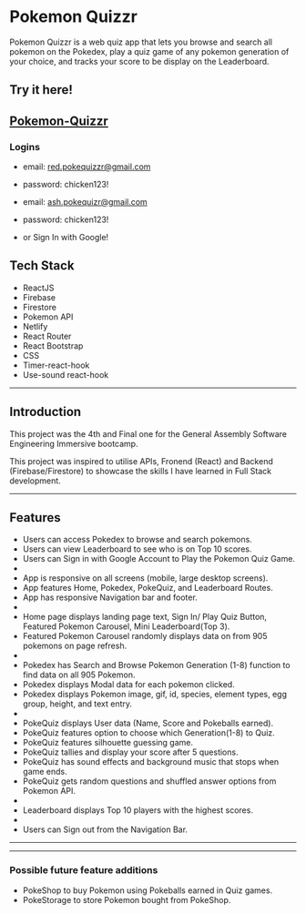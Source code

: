 # Pokemon Quizzr
Pokemon Quizzr is a web quiz app that lets you browse and search all pokemon on the Pokedex, play a quiz game of any pokemon generation of your choice, and tracks your score to be display on the Leaderboard.

## Try it here!
## [Pokemon-Quizzr](https://pokemon-quizzr.netlify.app/)

### Logins
* email: red.pokequizzr@gmail.com
* password: chicken123!

* email: ash.pokequizr@gmail.com
* password: chicken123!

* or Sign In with Google!

## Tech Stack
* ReactJS
* Firebase
* Firestore
* Pokemon API
* Netlify
* React Router
* React Bootstrap
* CSS
* Timer-react-hook
* Use-sound react-hook

---------------------------------------------------------------
## Introduction

This project was the 4th and Final one for the General Assembly Software Engineering Immersive bootcamp.

This project was inspired to utilise APIs, Fronend (React) and Backend (Firebase/Firestore) to showcase the skills I have learned in Full Stack development.

---------------------------------------------------------------

## Features

* Users can access Pokedex to browse and search pokemons.
* Users can view Leaderboard to see who is on Top 10 scores.
* Users can Sign in with Google Account to Play the Pokemon Quiz Game.
*
* App is responsive on all screens (mobile, large desktop screens).
* App features Home, Pokedex, PokeQuiz, and Leaderboard Routes.
* App has responsive Navigation bar and footer.
* 
* Home page displays landing page text, Sign In/ Play Quiz Button, Featured Pokemon Carousel, Mini Leaderboard(Top 3).
* Featured Pokemon Carousel randomly displays data on from 905 pokemons on page refresh.
* 
* Pokedex has Search and Browse Pokemon Generation (1-8) function to find data on all 905 Pokemon.
* Pokedex displays Modal data for each pokemon clicked.
* Pokedex displays Pokemon image, gif, id, species, element types, egg group, height, and text entry.
* 
* PokeQuiz displays User data (Name, Score and Pokeballs earned).
* PokeQuiz features option to choose which Generation(1-8) to Quiz.
* PokeQuiz features silhouette guessing game.
* PokeQuiz tallies and display your score after 5 questions.
* PokeQuiz has sound effects and background music that stops when game ends.
* PokeQuiz gets random questions and shuffled answer options from Pokemon API.
* 
* Leaderboard displays Top 10 players with the highest scores.
* 
* Users can Sign out from the Navigation Bar.

---------------------------------------------------------------

<!-- ## Approach


--------------------------------------------------------------- -->


<!-- ## Screenshots

### Web view 

<span><img src="/public/images/w-login.png" width="400" alt="web login">
<img src="/public/images/w-signup.png" width="400" alt="web signup"></span>
<img src="/public/images/w-profile.png" width="400" alt="web profile">
<span><img src="/public/images/w-transaction1.png" width="400" alt="web transaction">
<img src="/public/images/w-transaction2.png" width="400" alt="web transaction">
<img src="/public/images/w-transaction3.png" width="400" alt="web transaction"></span>



### Mobile Web view 

<span><img src="/public/images/m-login.png" width="250" alt="mobile web login">
<img src="/public/images/m-signup2.png" width="250" alt="mobile web signup">
<img src="/public/images/m-profile.png" width="250" alt="mobile web profile"></span>
<span><img src="/public/images/m-transaction1.png" width="250" alt="mobile web transaction">
<img src="/public/images/m-transaction2.png" width="250" alt="mobile web transaction">
<img src="/public/images/m-transaction5.png" width="250" alt="mobile web transaction"></span> -->

---------------------------------------------------------------
### Possible future feature additions
* PokeShop to buy Pokemon using Pokeballs earned in Quiz games.
* PokeStorage to store Pokemon bought from PokeShop.
